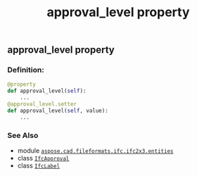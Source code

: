 ﻿---
title: approval_level property
second_title: Aspose.CAD for Python via .NET API References
description: 
type: docs
weight: 40
url: /python-net/aspose.cad.fileformats.ifc.ifc2x3.entities/ifcapproval/approval_level/
is_root: false
---

## approval_level property

### Definition:
```python
@property
def approval_level(self):
    ...
@approval_level.setter
def approval_level(self, value):
    ...
```

### See Also
* module [`aspose.cad.fileformats.ifc.ifc2x3.entities`](../../)
* class [`IfcApproval`](/cad/python-net/aspose.cad.fileformats.ifc.ifc2x3.entities/ifcapproval)
* class [`IfcLabel`](/cad/python-net/aspose.cad.fileformats.ifc.ifc2x3.types/ifclabel)
